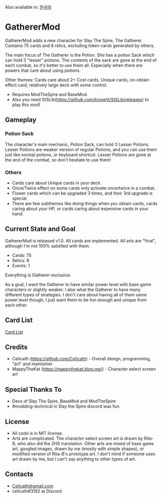 Also available in: [한국어](README-KOR.md)

# GathererMod
GathererMod adds a new character for Slay The Spire, The Gatherer. Contains 75 cards and 8 relics, excluding token cards generated by others.

The main focus of The Gatherer is the Potion. She has a potion Sack which can hold 3 "lesser" potions. The contents of the sack are gone at the end of each combat, so it's better to use them all. Especially when there are powers that care about using potions.

Other themes: Cards care about 2+ Cost cards, Unique cards, on-obtain effect card, relatively large deck with some control.

* Requires ModTheSpire and BaseMod.
* Also you need StSLib(https://github.com/kiooeht/StSLib/releases) to play this mod!

## Gameplay
### Potion Sack
The character's main mechanic, Potion Sack, can hold 3 Lesser Potions. Lesser Potions are weaker version of regular Potions, and you can use them just like normal potions, or keyboard shortcut. Lesser Potions are gone at the end of the combat, so don't hesitate to use them!

### Others
- Cards care about Unique cards in your deck.
- Once/Twice effect on some cards only activate once/twice in a combat.
- Flower cards which can be upgraded 3 times, and their 3rd upgrade is special.
- There are few subthemes like doing things when you obtain cards, cards caring about your HP, or cards caring about expensive cards in your hand.

## Current State and Goal
GathererMod is released v1.0. All cards are implemented. All arts are "final", although I'm not 100% satisfied with them.

- Cards: 75
- Relics: 8
- Events: 1

Everything is Gatherer-exclusive.

As a goal, I want the Gatherer to have similar power level with base game characters or slightly weaker. I also what the Gatherer to have many different types of strategies. I don't care about having all of them same power level though, I just want them to be fun enough and unique from each other.

## Card List
[Card List](https://docs.google.com/spreadsheets/d/1lqM3_SZPbZmpRcrl7bdWGwzwWkMaDh5uXqxn00kuqPg/edit?usp=sharing)

## Credits
- Celicath (https://github.com/Celicath) - Overall design, programming, "art" and maintainer
- MappyTheKat (https://mappythekat.blog.me/) - Character select screen art

## Special Thanks To
- Devs of Slay The Spire, BaseMod and ModTheSpire
- #modding-technical in Slay the Spire discord was fun.

## License
- All code is in MIT license.
- Arts are complicated. The character select screen art is drawn by Rita-B, who also did the ZHS translation. Other arts are mixed of base game art, googled images, drawn by me (mostly with simple shapes), or modified version of Rita-B's prototype art. I don't mind if someone uses art drawn by me, but I can't say anything to other types of art.

## Contacts
- Celicath@gmail.com
- celicath#3192 at Discord
